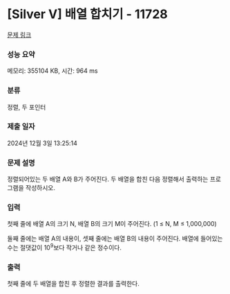 # [Silver V] 배열 합치기 - 11728 

[문제 링크](https://www.acmicpc.net/problem/11728) 

### 성능 요약

메모리: 355104 KB, 시간: 964 ms

### 분류

정렬, 두 포인터

### 제출 일자

2024년 12월 3일 13:25:14

### 문제 설명

<p>정렬되어있는 두 배열 A와 B가 주어진다. 두 배열을 합친 다음 정렬해서 출력하는 프로그램을 작성하시오.</p>

### 입력 

 <p>첫째 줄에 배열 A의 크기 N, 배열 B의 크기 M이 주어진다. (1 ≤ N, M ≤ 1,000,000)</p>

<p>둘째 줄에는 배열 A의 내용이, 셋째 줄에는 배열 B의 내용이 주어진다. 배열에 들어있는 수는 절댓값이 10<sup>9</sup>보다 작거나 같은 정수이다.</p>

### 출력 

 <p>첫째 줄에 두 배열을 합친 후 정렬한 결과를 출력한다.</p>

